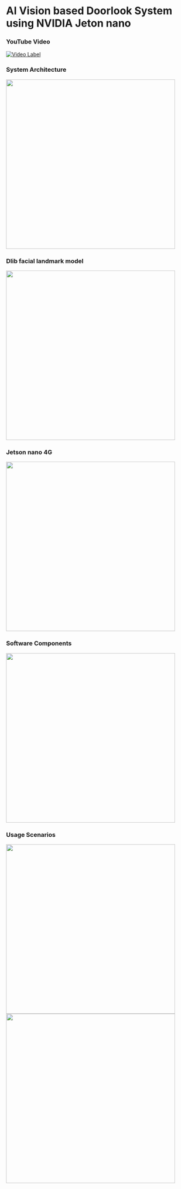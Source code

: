 # AI Vision based Doorlook System using NVIDIA Jeton nano

### YouTube Video 

[![Video Label](http://img.youtube.com/vi/MCyqEKgJDNA/0.jpg)](https://youtu.be/MCyqEKgJDNA)

### System Architecture
<img width="461" src="https://user-images.githubusercontent.com/1857075/152360432-131465a8-752a-4b17-9e61-1b71da00fa88.jpg">

### Dlib facial landmark model
<img width="461" src="https://user-images.githubusercontent.com/1857075/152357066-42de7774-d39b-4259-bba3-cd63a3bfbb92.png">

### Jetson nano 4G
<img width="461" src="https://user-images.githubusercontent.com/1857075/152357071-6658b189-58d9-40fb-a57b-d0ed2efac824.png">

### Software Components
<img width="461" src="https://user-images.githubusercontent.com/1857075/152357077-8e7b6bea-816a-42e2-a942-620380a00f6b.png">

### Usage Scenarios
<img width="461" src="https://user-images.githubusercontent.com/1857075/152359759-a1d1e4d7-9992-4dff-bd40-01c706d258e6.jpg">

<img width="461" src="https://user-images.githubusercontent.com/1857075/152359779-e095d81f-8ceb-4e89-8af0-5daf0af536e1.jpg">
